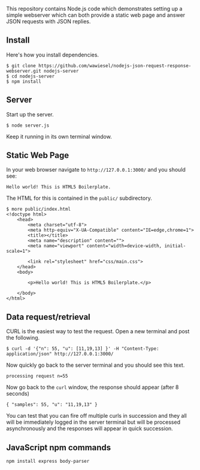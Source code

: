 This repository contains Node.js code which demonstrates setting up a simple
webserver which can both provide a static web page and answer JSON
requests with JSON replies.

## Install

Here's how you install dependencies.

```
$ git clone https://github.com/wawiesel/nodejs-json-request-response-webserver.git nodejs-server
$ cd nodejs-server
$ npm install
```

## Server

Start up the server.
```
$ node server.js
```

Keep it running in its own terminal window.


## Static Web Page

In your web browser navigate to `http://127.0.0.1:3000/` and you should see:
```
Hello world! This is HTML5 Boilerplate.
```

The HTML for this is contained in the `public/` subdirectory.
```
$ more public/index.html
<!doctype html>
    <head>
        <meta charset="utf-8">
        <meta http-equiv="X-UA-Compatible" content="IE=edge,chrome=1">
        <title></title>
        <meta name="description" content="">
        <meta name="viewport" content="width=device-width, initial-scale=1">

        <link rel="stylesheet" href="css/main.css">
    </head>
    <body>

        <p>Hello world! This is HTML5 Boilerplate.</p>

    </body>
</html>
```


## Data request/retrieval

CURL is the easiest way to test the request. Open a new terminal and post the
following.

```
$ curl -d '{"n": 55, "u": [11,19,13] }' -H "Content-Type: application/json" http://127.0.0.1:3000/
```

Now quickly go back to the server terminal and you should see this text.
```
processing request n=55
```

Now go back to the `curl` window, the response should appear (after 8 seconds)
```
{ "samples": 55, "u": "11,19,13" }
```

You can test that you can fire off multiple curls in succession and they all
will be immediately logged in the server terminal but will be processed
asynchronously and the responses will appear in quick succession.


## JavaScript npm commands

```
npm install express body-parser
```
